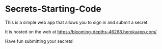 # Secrets-Starting-Code

This is a simple web app that allows you to sign in and submit a secret.

It is hosted on the web at https://blooming-depths-46268.herokuapp.com/

Have fun submitting your secrets!
